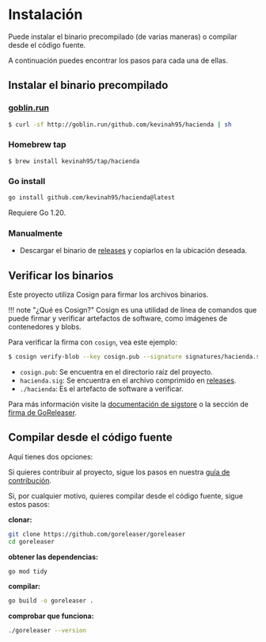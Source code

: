 # Instalación

Puede instalar el binario precompilado (de varias maneras) o compilar
desde el código fuente.

A continuación puedes encontrar los pasos para cada una de ellas.

## Instalar el binario precompilado

### [goblin.run](https://goblin.run)

```sh
$ curl -sf http://goblin.run/github.com/kevinah95/hacienda | sh
```

### Homebrew tap

```
$ brew install kevinah95/tap/hacienda
```

### Go install

```bash
go install github.com/kevinah95/hacienda@latest
```

Requiere Go 1.20.

### Manualmente

- Descargar el binario de [releases](https://github.com/kevinah95/hacienda/releases) 
y copiarlos en la ubicación deseada.

## Verificar los binarios

Este proyecto utiliza Cosign para firmar los archivos binarios. 

!!! note "¿Qué es Cosign?"
    Cosign es una utilidad de línea de comandos que puede firmar y verificar artefactos de software, como imágenes de contenedores y blobs.

Para verificar la firma con `cosign`, vea este ejemplo:

```bash
$ cosign verify-blob --key cosign.pub --signature signatures/hacienda.sig  ./hacienda
```

- `cosign.pub`: Se encuentra en el directorio raíz del proyecto.
- `hacienda.sig`: Se encuentra en el archivo comprimido en [releases](https://github.com/kevinah95/hacienda/releases).
- `./hacienda`: Es el artefacto de software a verificar.

Para más información visite la [documentación de sigstore](https://docs.sigstore.dev) o la sección de [firma de GoReleaser](https://goreleaser.com/customization/sign).

## Compilar desde el código fuente

Aquí tienes dos opciones:

Si quieres contribuir al proyecto, sigue los
pasos en nuestra [guía de contribución](/contributing).

Si, por cualquier motivo, quieres compilar desde el código fuente, sigue estos pasos:

**clonar:**

```bash
git clone https://github.com/goreleaser/goreleaser
cd goreleaser
```

**obtener las dependencias:**

```bash
go mod tidy
```

**compilar:**

```bash
go build -o goreleaser .
```

**comprobar que funciona:**

```bash
./goreleaser --version
```